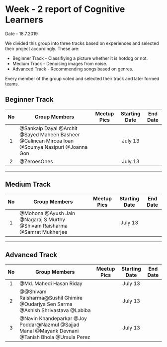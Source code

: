 # Week - 2 report of Cognitive Learners
Date - 18.7.2019

We divided this group into three tracks based on experiences and selected their project accordingly. These are:
- Beginner Track - Classifiying a picture whether it is hotdog or not.
- Medium Track - Denoising images from noise.
- Advanced Track - Recommending songs based on genres.

Every member of the group voted and selected their track and later formed teams. 

## Beginner Track

| No  |  Group Members | Meetup Pics| Starting Date | End Date | 
| :------------: | ------------ | :------------:| :------------: | :------------: |
| 1 | @Sankalp Dayal @Archit @Sayed Maheen Basheer @Calincan Mircea Ioan @Soumya Nasipuri @Joanna Gon| | July 13 |  |
| 2 | @ZeroesOnes| | July 13 | |
--------------------------------------------------

## Medium Track

| No  |  Group Members |  Meetup Pics| Starting Date | End Date | 
| :------------: | ------------ | :------------: | :------------: | :------------: |
| 1 | @Mohona @Ayush Jain @Nagaraj S Murthy @Shivam Raisharma @Samrat Mukherjee | |July 13 ||

--------------------------------------------------

## Advanced Track

| No  |  Group Members | Meetup Pics | Starting Date | End Date | 
| :------------: | ------------ | :------------:|:------------: | :------------: |
| 1 | @Md. Mahedi Hasan Riday | |July 13 ||
| 2 | @@Shivam Raisharma@Sushil Ghimire @Oudarjya Sen Sarma @Ashish Shrivastava @Labiba | |July 13 ||
| 3 | @Navin Khandeparkar @Joy Poddar@Nazmul @Sajjad Manal @Mayank Devnani @Tanish Bhola @Ursula Perez | |July 13 ||
